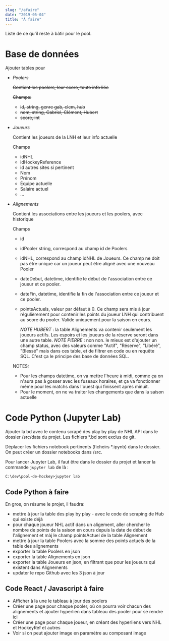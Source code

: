 ```yaml
---
slug: "/afaire"
date: "2019-05-04"
title: "À faire"
---
```

Liste de ce qu'il reste à bâtir pour le pool.

# Base de données

Ajouter tables pour
* ~~*Poolers*~~

    ~~Contient les poolers, leur score, toute info liée~~

    ~~Champs:~~
    * ~~id, string, genre gab, clem, hub~~
    * ~~nom, string, Gabriel, Clément, Hubert~~
    * ~~score, int~~
* *Joueurs*

    Contient les joueurs de la LNH et leur info actuelle

    Champs
    * idNHL
    * idHockeyReference
    * id autres sites si pertinent
    * Nom
    * Prénom
    * Équipe actuelle
    * Salaire actuel
    * ...

* *Alignements*

    Contient les associations entre les joueurs et les poolers, avec historique

    Champs
    * id
    * idPooler string, correspond au champ id de Poolers
    * idNHL, correspond au champ idNHL de Joueurs. Ce champ ne doit pas être unique car un joueur peut être aligné avec une nouveau Pooler
    * dateDebut, datetime, identifie le début de l'association entre ce joueur et ce pooler.
    * dateFin, datetime, identifie la fin de l'association entre ce joueur et ce pooler.
    * pointsActuels, valeur par défaut à 0. Ce champ sera mis à jour régulièrement pour contenir les points du joueur LNH qui contribuent au score du pooler. Valide uniquement pour la saison en cours.

        *NOTE HUBERT* : la table Alignements va contenir seulement les joueurs actifs. Les espoirs et les joueurs de la réserve seront dans une autre table.
        *NOTE PIERRE* : non non. le mieux est d'ajouter un champ status, avec des valeurs comme "Actif", "Réserve", "Libéré", "Blessé" mais dans ces table, et de filtrer en code ou en requête SQL. C'est ça le principe des base de données SQL.


    NOTES:

    * Pour les champs datetime, on va mettre l'heure à midi, comme ça on n'aura pas à gosser avec les fuseaux horaires, et ça va fonctionner même pour les matchs dans l'ouest qui finissent après minuit.
    * Pour le moment, on ne va traiter les changements que dans la saison actuelle




# Code Python (Jupyter Lab)

Ajouter la bd avec le contenu scrapé des play by play de NHL API dans le dossier /src/data du projet. Les fichiers *.bd sont exclus de git.

Déplacer les fichiers notebook pertinents (ficheirs *.ipynb) dans le dossier. On peut créer un dossier notebooks dans /src.

Pour lancer Jupyter Lab, il faut être dans le dossier du projet et lancer la commande `jupyter lab` de là :

```
C:\dev\pool-de-hockey>jupyter lab
```

## Code Python à faire
En gros, on résume le projet, il faudra:
* mettre à jour la table des play by play - avec le code de scraping de Hub qui existe déjà
* pour chaque joueur NHL actif dans un aligement, aller chercher le nombre de points de la saison en cours depuis la date de début de l'alignement et màj le champ pointsActuel de la table Alignement
* mettre à jour la table Poolers avec la somme des points actuels de la table des alignements
* exporter la table Poolers en json
* exporter la table Alignements en json
* exporter la table Joueurs en json, en filtrant que pour les joueurs qui existent dans Alignements
* updater le repo Github avec les 3 json à jour

## Code React / Javascript à faire
* Afficher à la une le tableau à jour des poolers
* Créer une page pour chaque pooler, où on pourra voir chacun des alignements et ajouter hyperlien dans tableau des pooler pour se rendre ici
* Créer une page pour chaque joueur, en créant des hyperliens vers NHL et HockeyRef et autres
* Voir si on peut ajouter image en paramètre au composant image